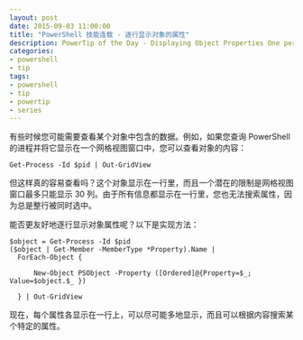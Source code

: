 ```yaml
---
layout: post
date: 2015-09-03 11:00:00
title: "PowerShell 技能连载 - 逐行显示对象的属性"
description: PowerTip of the Day - Displaying Object Properties One per Line
categories:
- powershell
- tip
tags:
- powershell
- tip
- powertip
- series
---
```

有些时候您可能需要查看某个对象中包含的数据。例如，如果您查询 PowerShell 的进程并将它显示在一个网格视图窗口中，您可以查看对象的内容：

    Get-Process -Id $pid | Out-GridView

但这样真的容易查看吗？这个对象显示在一行里，而且一个潜在的限制是网格视图窗口最多只能显示 30 列。由于所有信息都显示在一行里，您也无法搜索属性，因为总是整行被同时选中。

能否更友好地逐行显示对象属性呢？以下是实现方法：

    $object = Get-Process -Id $pid
    ($object | Get-Member -MemberType *Property).Name |
      ForEach-Object {
    
          New-Object PSObject -Property ([Ordered]@{Property=$_; Value=$object.$_ })
    
      } | Out-GridView

现在，每个属性各显示在一行上，可以尽可能多地显示，而且可以根据内容搜索某个特定的属性。

<!--本文国际来源：[Displaying Object Properties One per Line](http://community.idera.com/powershell/powertips/b/tips/posts/displaying-object-properties-one-per-line)-->
